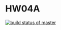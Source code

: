# HW04A 
[![build status of master](https://travis-ci.com/Mandalorean/HW04A.svg?branch=main)](https://travis-ci.com/Mandalorean/HW04A)

